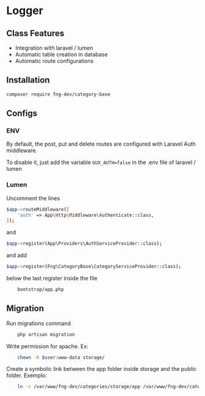 # Logger

## Class Features
- Integration with laravel / lumen
- Automatic table creation in database
- Automatic route configurations

## Installation

```sh
composer require fng-dev/category-base
```

## Configs

### ENV

By default, the post, put and delete routes are configured with Laravel Auth middleware.

To disable it, just add the variable ```GUX_AUTH=false``` in the .env file of laravel / lumen

### Lumen

Uncomment the lines

```sh
$app->routeMiddleware([
    'auth' => App\Http\Middleware\Authenticate::class,
]);
```
and

```sh
$app->register(App\Providers\AuthServiceProvider::class);
```

and add

```sh
$app->register(Fng\CategoryBase\CategoryServiceProvider::class);
```
below the last register inside the file

```sh
    bootstrap/app.php
```

## Migration

Run migrations command

```sh
    php artisan migration
```

Write permission for apache. Ex:

```sh
    chown -R $user:www-data storage/
```

Create a symbolic link between the app folder inside storage and the public folder. Exemplo:

```sh
    ln -s /var/www/fng-dev/categories/storage/app /var/www/fng-dev/categories/public
```

